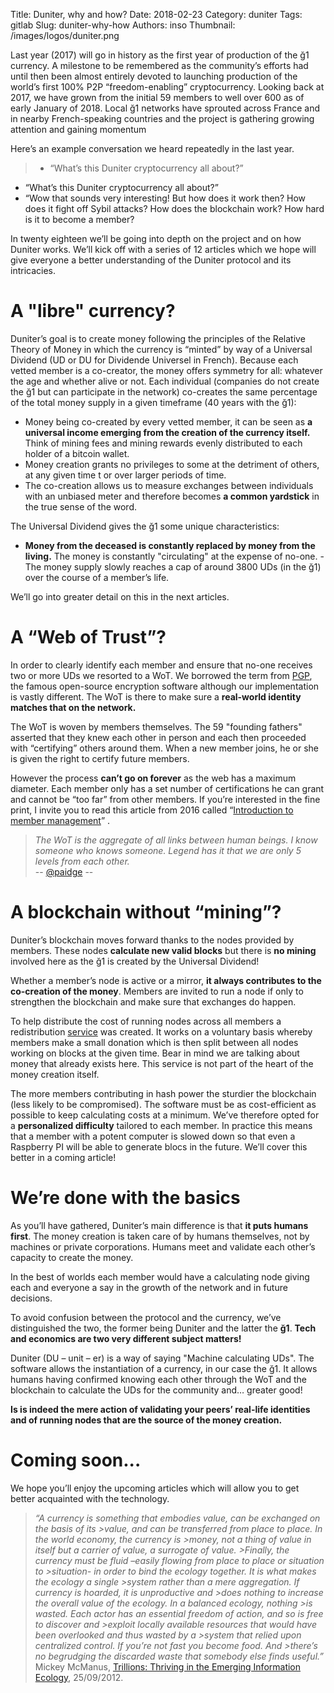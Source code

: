 Title: Duniter, why and how?
Date: 2018-02-23
Category: duniter
Tags: gitlab
Slug: duniter-why-how
Authors: inso
Thumbnail: /images/logos/duniter.png

Last year (2017) will go in history as the first year of production of the ğ1 currency. 
A milestone to be remembered as the community’s efforts had until then been almost entirely devoted to launching production of the world’s first 100% P2P “freedom-enabling” cryptocurrency. Looking back at 2017, we have grown from the initial 59 members to well over 600 as of early January of 2018. Local ğ1 networks have sprouted across France and in nearby French-speaking countries and the project is gathering growing attention and gaining momentum

Here’s an example conversation we heard repeatedly in the last year.

> - “What’s this Duniter cryptocurrency all about?”  
- “What’s this Duniter cryptocurrency all about?”  
- “Wow that sounds very interesting! But how does it work then? How does it fight off Sybil attacks? How does the blockchain work? How hard is it to become a member?

In twenty eighteen we’ll be going into depth on the project and on how Duniter works. We’ll kick off with a series of 12 articles which we hope will give everyone a better understanding of the Duniter protocol and its intricacies.


# A "libre" currency?

Duniter’s goal is to create money following the principles of the Relative Theory of Money in which the currency is “minted” by way of a Universal Dividend (UD or DU for Dividende Universel in French). Because each vetted member is a co-creator, the money offers symmetry for all: whatever the age and whether alive or not. Each individual (companies do not create the ğ1 but can participate in the network) co-creates the same percentage of the total money supply in a given timeframe (40 years with the ğ1):

- Money being co-created by every vetted member, it can be seen as **a universal income emerging from the creation of the currency itself.** Think of mining fees and mining rewards evenly distributed to each holder of a bitcoin wallet.
- Money creation grants no privileges to some at the detriment of others, at any given time t or over larger periods of time.
- The co-creation allows us to measure exchanges between individuals with an unbiased meter and therefore becomes **a common yardstick** in the true sense of the word. 

The Universal Dividend gives the ğ1 some unique characteristics:

- **Money from the deceased is constantly replaced by money from the living.** The money is constantly "circulating" at the expense of no-one.
-The money supply slowly reaches a cap of around 3800 UDs (in the ğ1) over the course of a member’s life. 

We’ll go into greater detail on this in the next articles.


# A “Web of Trust”?

In order to clearly identify each member and ensure that no-one receives two or more UDs we resorted to a WoT. We borrowed the term from [PGP](https://fr.wikipedia.org/wiki/Pretty_Good_Privacy), the famous open-source encryption software although our implementation is vastly different. The WoT is there to make sure a **real-world identity matches that on the network.**

The WoT is woven by members themselves. The 59 "founding fathers" asserted that they knew each other in person and each then proceeded with “certifying” others around them. When a new member joins, he or she is given the right to certify future members. 

However the process **can’t go on forever** as the web has a maximum diameter. Each member only has a set number of certifications he can grant and cannot be “too far” from other members. If you’re interested in the fine print, I invite you to read this article from 2016 called “[Introduction to member management](https://duniter.org/fr/introduction-a-la-toile-de-confiance/)” .


> *The WoT is the aggregate of all links between human beings. I know someone who knows someone. Legend has it that we are only 5 levels from each other.*  
-- [@paidge](https://www.youtube.com/watch?v=coFgDw2yH0g)  --

# A blockchain without “mining”?

Duniter’s blockchain moves forward thanks to the nodes provided by members. These nodes **calculate new valid blocks** but there is **no mining** involved here as the ğ1 is created by the Universal Dividend! 

Whether a member’s node is active or a mirror, **it always contributes to the co-creation of the money**. Members are invited to run a node if only to strengthen the blockchain and make sure that exchanges do happen. 

To help distribute the cost of running nodes across all members a redistribution [service](https://remuniter.cgeek.fr/) was created. It works on a voluntary basis whereby members make a small donation which is then split between all nodes working on blocks at the given time. Bear in mind we are talking about money that already exists here. This service is not part of the heart of the money creation itself. 

The more members contributing in hash power the sturdier the blockchain (less likely to be compromised).  The software must be as cost-efficient as possible to keep calculating costs at a minimum. We’ve therefore opted for a **personalized difficulty** tailored to each member. In practice this means that a member with a potent computer is slowed down so that even a Raspberry PI will be able to generate blocs in the future. We’ll cover this better in a coming article!
                                   
# We’re done with the basics 

As you’ll have gathered, Duniter’s main difference is that **it puts humans first**.
The money creation is taken care of by humans themselves, not by machines or private corporations. Humans meet and validate each other’s capacity to create the money. 

In the best of worlds each member would have a calculating node giving each and everyone a say in the growth of the network and in future decisions. 

To avoid confusion between the protocol and the currency, we’ve distinguished the two, the former being Duniter and the latter the **ğ1**. **Tech and economics are two very different subject matters!** 

Duniter (DU – unit – er) is a way of saying "Machine calculating UDs". The software allows the instantiation of a currency, in our case the ğ1. It allows humans having confirmed knowing each other through the WoT and the blockchain to calculate the UDs for the community and… greater good! 

**Is is indeed the mere action of validating your peers’ real-life identities and of running nodes that are the source of the money creation.** 

# Coming soon...

We hope you’ll enjoy the upcoming articles which will allow you to get better acquainted with the technology.  

>*“A currency is something that embodies value, can be exchanged on the basis of its >value, and can be transferred from place to place. In the world economy, the currency is >money, not a thing of value in itself but a carrier of value, a surrogate of value. >Finally, the currency must be fluid –easily flowing from place to place or situation to >situation- in order to bind the ecology together. It is what makes the ecology a single >system rather than a mere aggregation. If currency is hoarded, it is unproductive and >does nothing to increase the overall value of the ecology. In a balanced ecology, nothing >is wasted. Each actor has an essential freedom of action, and so is free to discover and >exploit locally available resources that would have been overlooked and thus wasted by a >system that relied upon centralized control. If you’re not fast you become food. And >there’s no begrudging the discarded waste that somebody else finds useful.”*
Mickey McManus, [Trillions: Thriving in the Emerging Information Ecology](http://trillions.maya.com/), 25/09/2012.
